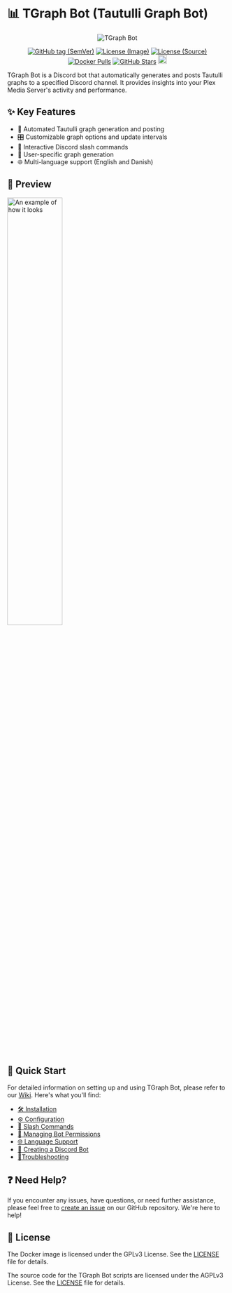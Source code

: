 # 📊 TGraph Bot (Tautulli Graph Bot)

<p align="center">
  <img src="https://i.imgur.com/L5Tj3nW.png" alt="TGraph Bot"/>
</p>

<p align="center">
  <a href="https://github.com/engels74/tgraph-bot-source/releases"><img src="https://img.shields.io/github/v/tag/engels74/tgraph-bot-source?sort=semver" alt="GitHub tag (SemVer)"></a>
  <a href="https://github.com/engels74/tgraph-bot/blob/master/LICENSE"><img src="https://img.shields.io/badge/License%20(Image)-GPL--3.0-orange" alt="License (Image)"></a>
  <a href="https://github.com/engels74/tgraph-bot-source/blob/main/LICENSE"><img src="https://img.shields.io/badge/License%20(Source)-AGPL--3.0-orange" alt="License (Source)"></a>
  <a href="https://hub.docker.com/r/engels74/tgraph-bot"><img src="https://img.shields.io/docker/pulls/engels74/tgraph-bot.svg" alt="Docker Pulls"></a>
  <a href="https://github.com/engels74/tgraph-bot-source/stargazers"><img src="https://img.shields.io/github/stars/engels74/tgraph-bot-source.svg" alt="GitHub Stars"></a>
  <a href="https://endsoftwarepatents.org/innovating-without-patents"><img style="height: 20px;" src="https://static.fsf.org/nosvn/esp/logos/patent-free.svg"></a>
</p>

TGraph Bot is a Discord bot that automatically generates and posts Tautulli graphs to a specified Discord channel. It provides insights into your Plex Media Server's activity and performance.

## ✨ Key Features

- 🤖 Automated Tautulli graph generation and posting
- 🎛️ Customizable graph options and update intervals
- 💬 Interactive Discord slash commands
- 👤 User-specific graph generation
- 🌐 Multi-language support (English and Danish)

## 👀 Preview

<img src="https://i.imgur.com/UmzyUgW.png" width="50%" alt="An example of how it looks">

## 🚀 Quick Start

For detailed information on setting up and using TGraph Bot, please refer to our [Wiki](https://github.com/engels74/tgraph-bot-source/wiki). Here's what you'll find:

- [🛠️ Installation](https://github.com/engels74/tgraph-bot/wiki/01.-Installation)
- [⚙️ Configuration](https://github.com/engels74/tgraph-bot/wiki/02.-Configuration)
- [🔧 Slash Commands](https://github.com/engels74/tgraph-bot/wiki/03.-Slash-Commands)
- [🔐 Managing Bot Permissions](https://github.com/engels74/tgraph-bot/wiki/04.-Managing-Bot-Permissions)
- [🌐 Language Support](https://github.com/engels74/tgraph-bot/wiki/05.-Language-Support)
- [🤖 Creating a Discord Bot](https://github.com/engels74/tgraph-bot/wiki/06.-Creating-a-Discord-Bot)
- [🔧Troubleshooting](https://github.com/engels74/tgraph-bot/wiki/07.-Troubleshooting)

## ❓ Need Help?

If you encounter any issues, have questions, or need further assistance, please feel free to [create an issue](https://github.com/engels74/tgraph-bot/issues) on our GitHub repository. We're here to help!

## 📜 License

The Docker image is licensed under the GPLv3 License. See the [LICENSE](https://github.com/engels74/tgraph-bot/blob/master/LICENSE) file for details.

The source code for the TGraph Bot scripts are licensed under the AGPLv3 License. See the [LICENSE](https://github.com/engels74/tgraph-bot-source/blob/main/LICENSE) file for details.
